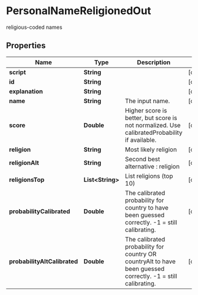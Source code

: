 

# PersonalNameReligionedOut

religious-coded names

## Properties

| Name | Type | Description | Notes |
|------------ | ------------- | ------------- | -------------|
|**script** | **String** |  |  [optional] |
|**id** | **String** |  |  [optional] |
|**explanation** | **String** |  |  [optional] |
|**name** | **String** | The input name. |  [optional] |
|**score** | **Double** | Higher score is better, but score is not normalized. Use calibratedProbability if available.  |  [optional] |
|**religion** | **String** | Most likely religion |  [optional] |
|**religionAlt** | **String** | Second best alternative : religion  |  [optional] |
|**religionsTop** | **List&lt;String&gt;** | List religions (top 10) |  [optional] |
|**probabilityCalibrated** | **Double** | The calibrated probability for country to have been guessed correctly. -1 &#x3D; still calibrating.  |  [optional] |
|**probabilityAltCalibrated** | **Double** | The calibrated probability for country OR countryAlt to have been guessed correctly. -1 &#x3D; still calibrating.  |  [optional] |



